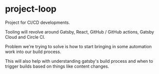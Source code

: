# project-loop
Project for CI/CD developments.

Tooling will revolve around Gatsby, React, GitHub / GitHub actions, Gatsby Cloud and Circle CI.

Problem we're trying to solve is how to start bringing in some automation work into our build process.

This will also help with understanding gatsby's build process and when to trigger builds based on things like content changes.
